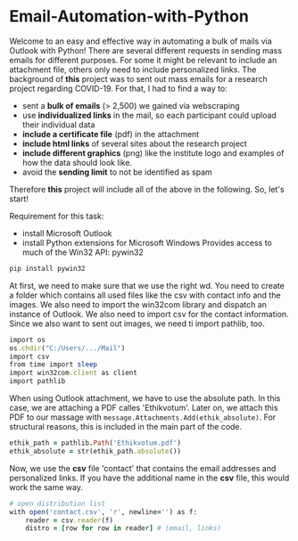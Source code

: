 # Email-Automation-with-Python

Welcome to an easy and effective way in automating a bulk of mails via Outlook with Python! There are several different requests in sending mass emails for different purposes. For some it might be relevant to include an attachment file, others only need to include personalized links.
The background of **this** project was to sent out mass emails for a research project regarding COVID-19. For that, I had to find a way to:  

- sent a **bulk of emails** (> 2,500) we gained via webscraping
- use **individualized links** in the mail, so each participant could upload their individual data
- **include a certificate file** (pdf) in the attachment
- **include html links** of several sites about the research project
- **include different graphics** (png) like the institute logo and examples of how the data should look like. 
- avoid the **sending limit** to not be identified as spam

Therefore **this** project will include all of the above in the following. So, let's start!

Requirement for this task: 

- install Microsoft Outlook
- install Python extensions for Microsoft Windows Provides access to much of the Win32 API: pywin32

```ruby
pip install pywin32
```
At first, we need to make sure that we use the right wd. You need to create a folder which contains all used files like the csv with contact info and the images. We also need to import the win32com library and dispatch an instance of Outlook. We also need to import csv for the contact information. Since we also want to sent out images, we need ti import pathlib, too. 

```ruby
import os
os.chdir("C:/Users/.../Mail")
import csv
from time import sleep
import win32com.client as client
import pathlib
```

When using Outlook attachment, we have to use the absolute path. In this case, we are attaching a PDF calles 'Ethikvotum'. Later on, we attach this PDF to our massage with ```message.Attachments.Add(ethik_absolute)```. For structural reasons, this is included in the main part of the code. 

```ruby
ethik_path = pathlib.Path('Ethikvotum.pdf')
ethik_absolute = str(ethik_path.absolute())
```
Now, we use the **csv** file 'contact' that contains the email addresses and personalized links. If you have the additional name in the **csv** file, this would work the same way. 
```ruby
# open distribution list
with open('contact.csv', 'r', newline='') as f:
    reader = csv.reader(f)
    distro = [row for row in reader] # (email, links)
```


